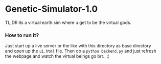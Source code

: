 # Genetic-Simulator-1.0

TL;DR its a virtual earth sim where u get to be the virtual gods.

### How to run it?

Just start up a live server or the like with this directory as base directory and open up the `ui.html` file. Then do a `python backend.py` and just refresh the webpage and watch the virtual beings go brr.. :)
